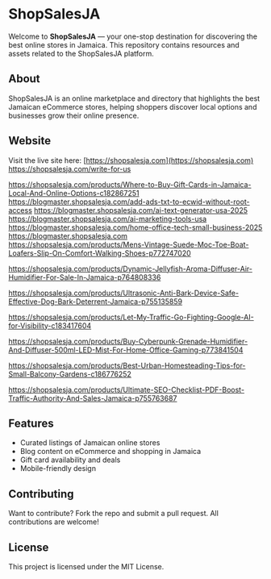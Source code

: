 # ShopSalesJA

Welcome to **ShopSalesJA** — your one-stop destination for discovering the best online stores in Jamaica. This repository contains resources and assets related to the ShopSalesJA platform.

## About

ShopSalesJA is an online marketplace and directory that highlights the best Jamaican eCommerce stores, helping shoppers discover local options and businesses grow their online presence.

## Website

Visit the live site here: [https://shopsalesja.com](https://shopsalesja.com)
https://shopsalesja.com/write-for-us

https://shopsalesja.com/products/Where-to-Buy-Gift-Cards-in-Jamaica-Local-And-Online-Options-c182867251
https://blogmaster.shopsalesja.com/add-ads-txt-to-ecwid-without-root-access
https://blogmaster.shopsalesja.com/ai-text-generator-usa-2025
https://blogmaster.shopsalesja.com/ai-marketing-tools-usa
https://blogmaster.shopsalesja.com/home-office-tech-small-business-2025
https://blogmaster.shopsalesja.com
https://shopsalesja.com/products/Mens-Vintage-Suede-Moc-Toe-Boat-Loafers-Slip-On-Comfort-Walking-Shoes-p772747020

https://shopsalesja.com/products/Dynamic-Jellyfish-Aroma-Diffuser-Air-Humidifier-For-Sale-In-Jamaica-p764808336

https://shopsalesja.com/products/Ultrasonic-Anti-Bark-Device-Safe-Effective-Dog-Bark-Deterrent-Jamaica-p755135859

https://shopsalesja.com/products/Let-My-Traffic-Go-Fighting-Google-AI-for-Visibility-c183417604

https://shopsalesja.com/products/Buy-Cyberpunk-Grenade-Humidifier-And-Diffuser-500ml-LED-Mist-For-Home-Office-Gaming-p773841504

https://shopsalesja.com/products/Best-Urban-Homesteading-Tips-for-Small-Balcony-Gardens-c186776252

https://shopsalesja.com/products/Ultimate-SEO-Checklist-PDF-Boost-Traffic-Authority-And-Sales-Jamaica-p755763687
## Features

- Curated listings of Jamaican online stores
- Blog content on eCommerce and shopping in Jamaica
- Gift card availability and deals
- Mobile-friendly design

## Contributing

Want to contribute? Fork the repo and submit a pull request. All contributions are welcome!

## License

This project is licensed under the MIT License.
